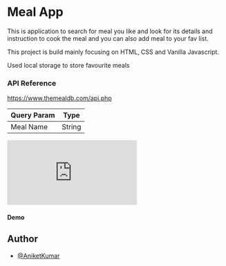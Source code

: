 # Meal App

This  is application to search for meal you like and look for its details and instruction to cook the meal and you can also add meal to your fav list.

This project is build mainly focusing on HTML, CSS and Vanilla Javascript.

Used local storage to store favourite meals

### API Reference
 https://www.themealdb.com/api.php

| Query Param | Type |
|-------------|------|
|Meal Name    | String |

![Dashboard](http://127.0.0.1:5500/Projects/MealApp/home.html)

#### Demo

## Author
- [@AniketKumar](https://github.com/aniket-kumar-30/meal-app/tree/master)


